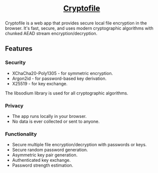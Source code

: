 <a href="https://hat.sh" style="color:#000"><h3 align="center">Cryptofile</h3></a>
---
Cryptofile is a web app that provides secure local file encryption in the browser. It's fast, secure, and uses modern cryptographic algorithms with chunked AEAD stream encryption/decryption.

## Features

### Security

- XChaCha20-Poly1305 - for symmetric encryption.
- Argon2id - for password-based key derivation.
- X25519 - for key exchange.

The libsodium library is used for all cryptographic algorithms.

### Privacy

- The app runs locally in your browser.
- No data is ever collected or sent to anyone.​

### Functionality

- Secure multiple file encryption/decryption with passwords or keys.
- Secure random password generation.
- Asymmetric key pair generation.
- Authenticated key exchange.
- Password strength estimation.


